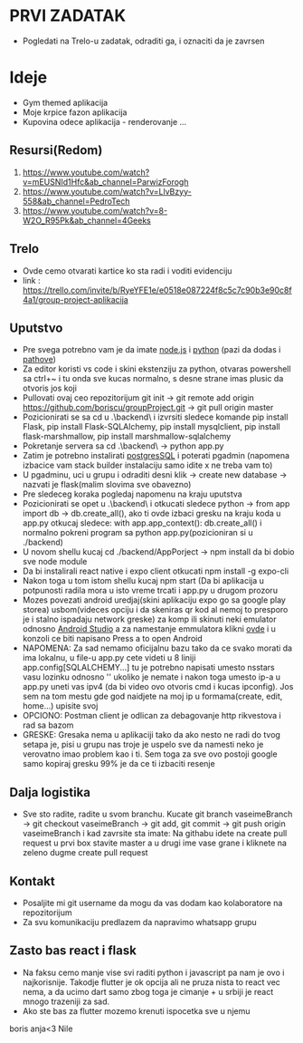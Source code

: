 # PRVI ZADATAK
- Pogledati na Trelo-u zadatak, odraditi ga, i oznaciti da je zavrsen

# Ideje
- Gym themed aplikacija
- Moje krpice fazon aplikacija
- Kupovina odece aplikacija - renderovanje 
...

## Resursi(Redom)
1. https://www.youtube.com/watch?v=mEUSNId1Hfc&ab_channel=ParwizForogh
2. https://www.youtube.com/watch?v=LlvBzyy-558&ab_channel=PedroTech
3. https://www.youtube.com/watch?v=8-W2O_R95Pk&ab_channel=4Geeks

## Trelo
- Ovde cemo otvarati kartice ko sta radi i voditi evidenciju
- link : https://trello.com/invite/b/RyeYFE1e/e0518e087224f8c5c7c90b3e90c8f4a1/group-project-aplikacija

## Uputstvo
- Pre svega potrebno vam je da imate [node.js](https://nodejs.org/en/download/) i [python](https://www.python.org/downloads/) (pazi da dodas i [pathove](https://www.configserverfirewall.com/windows-10/add-python-to-path-windows-10/))
- Za editor koristi vs code i skini ekstenziju za python, otvaras powershell sa ctrl+~ i tu onda sve kucas normalno, s desne strane imas plusic da otvoris jos koji
- Pullovati ovaj ceo repozitorijum git init -> git remote add origin https://github.com/boriscu/groupProject.git -> git pull origin master
- Pozicionirati se sa cd u .\backend\ i izvrsiti sledece komande pip install Flask, pip install Flask-SQLAlchemy, pip install mysqlclient, pip install flask-marshmallow, pip install marshmallow-sqlalchemy
- Pokretanje servera sa cd .\backend\ -> python app.py
- Zatim je potrebno instalirati [postgresSQL](https://www.postgresql.org/download/) i poterati pgadmin (napomena izbacice vam stack builder instalaciju samo idite x ne treba vam to)
- U pgadminu, uci u grupu i odraditi desni klik -> create new database -> nazvati je flask(malim slovima sve obavezno)
- Pre sledeceg koraka pogledaj napomenu na kraju uputstva
- Pozicionirati se opet u .\backend\ i otkucati sledece python -> from app import db -> db.create_all(), ako ti ovde izbaci gresku na kraju koda u app.py otkucaj sledece: 
with app.app_context():
    db.create_all()
i normalno pokreni program sa python app.py(pozicioniran si u ./backend)
- U novom shellu kucaj cd ./backend/AppPorject -> npm install da bi dobio sve node module
- Da bi instalirali react native i expo client otkucati npm install -g expo-cli
- Nakon toga u tom istom shellu kucaj npm start (Da bi aplikacija u potpunosti radila mora u isto vreme trcati i app.py u drugom prozoru
- Mozes povezati android uredjaj(skini aplikaciju expo go sa google play storea) usbom(videces opciju i da skeniras qr kod al nemoj to presporo je i stalno ispadaju network greske) za komp ili skinuti neki emulator odnosno [Android Studio](https://www.google.com/search?q=android+studio&oq=android+studi&aqs=chrome.0.35i39j69i57j0i512l3j69i60j69i61l2.1606j0j7&sourceid=chrome&ie=UTF-8) a za namestanje emmulatora klikni [ovde](https://www.youtube.com/watch?v=x_lvdLil0Fk&ab_channel=Sarthak%27sTricks) i u konzoli ce biti napisano Press a to open Android
- NAPOMENA: Za sad nemamo oficijalnu bazu tako da ce svako morati da ima lokalnu, u file-u app.py cete videti u 8 liniji app.config[SQLALCHEMY...] tu je potrebno napisati umesto nsstars vasu lozinku odnosno '' ukoliko je nemate i nakon toga umesto ip-a u app.py uneti vas ipv4 (da bi video ovo otvoris cmd i kucas ipconfig). Jos sem na tom mestu gde god naidjete na moj ip u formama(create, edit, home...) upisite svoj
- OPCIONO: Postman client je odlican za debagovanje http rikvestova i rad sa bazom
- GRESKE: Gresaka nema u aplikaciji tako da ako nesto ne radi do tvog setapa je, pisi u grupu nas troje je uspelo sve da namesti neko je verovatno imao problem kao i ti. Sem toga za sve ovo postoji google samo kopiraj gresku 99% je da ce ti izbaciti resenje

## Dalja logistika
- Sve sto radite, radite u svom branchu. Kucate git branch vaseimeBranch -> git checkout vaseimeBranch -> git add, git commit -> git push origin vaseimeBranch i kad zavrsite sta imate: Na githabu idete na create pull request u prvi box stavite master a u drugi ime vase grane i kliknete na zeleno dugme create pull request

## Kontakt
- Posaljite mi git username da mogu da vas dodam kao kolaboratore na repozitorijum
- Za svu komunikaciju predlazem da napravimo whatsapp grupu

## Zasto bas react i flask
- Na faksu cemo manje vise svi raditi python i javascript pa nam je ovo i najkorisnije. Takodje flutter je ok opcija ali ne pruza nista to react vec nema, a da ucimo dart samo zbog toga je cimanje + u srbiji je react mnogo trazeniji za sad.
- Ako ste bas za flutter mozemo krenuti ispocetka sve u njemu

boris
anja<3
Nile
